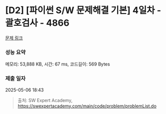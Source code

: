 # [D2] [파이썬 S/W 문제해결 기본] 4일차 - 괄호검사 - 4866 

[문제 링크](https://swexpertacademy.com/main/code/problem/problemDetail.do?contestProbId=AWTQVdd6QToDFAVT) 

### 성능 요약

메모리: 53,888 KB, 시간: 67 ms, 코드길이: 569 Bytes

### 제출 일자

2025-05-06 18:43



> 출처: SW Expert Academy, https://swexpertacademy.com/main/code/problem/problemList.do
